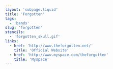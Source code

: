 ```yaml
---
layout: 'subpage.liquid'
title: 'Forgotten'
tags:
  - 'bands'
slug: 'forgotten'
stencils:
  - 'forgotten_skull.gif'
links:
  - href: 'http://www.theforgotten.net/'
    title: 'Official Website'
  - href: 'http://www.myspace.com/theforgotten'
    title: 'Myspace'
---
```

